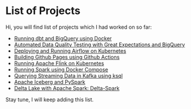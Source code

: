 # List of Projects

Hi, you will find list of projects which I had worked on so far:

- [Running dbt and BigQuery using Docker](dbt-bq.md)
- [Automated Data Quality Testing with Great Expectations and BigQuery](great-expectations-bq.md)
- [Deploying and Running Airflow on Kubernetes](airflow-k8s.md)
- [Building Github Pages using Github Actions](gh-pages-gh-actions.md)
- [Running Apache Flink on Kubernetes](flink-k8s.md)
- [Running Spark using Docker Compose](spark-docker.md)
- [Querying Streaming Data in Kafka using ksql](kafka-ksql.md)
- [Apache Iceberg and PySpark](spark-iceberg.md)
- [Delta Lake with Apache Spark: Delta-Spark](delta-spark.md)

Stay tune, I will keep adding this list.
